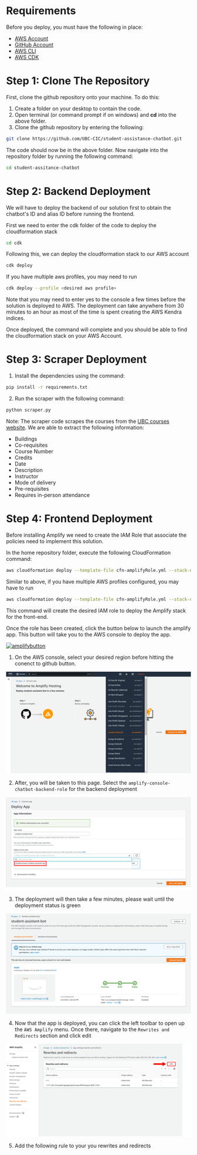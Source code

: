 # Requirements

Before you deploy, you must have the following in place:
*  [AWS Account](https://aws.amazon.com/account/) 
*  [GitHub Account](https://github.com/) 
*  [AWS CLI](https://aws.amazon.com/cli/) 
*  [AWS CDK](https://docs.aws.amazon.com/cdk/v2/guide/getting_started.html#getting_started_install)  


# Step 1: Clone The Repository

First, clone the github repository onto your machine. To do this:
1. Create a folder on your desktop to contain the code.
2. Open terminal (or command prompt if on windows) and **cd** into the above folder.
3. Clone the github repository by entering the following:
```bash
git clone https://github.com/UBC-CIC/student-assistance-chatbot.git
```

The code should now be in the above folder. Now navigate into the repository folder by running the following command:
```bash
cd student-assitance-chatbot
```

# Step 2: Backend Deployment
We will have to deploy the backend of our solution first to obtain the chatbot's ID and alias ID before running the frontend.

First we need to enter the cdk folder of the code to deploy the cloudformation stack

```bash
cd cdk
```

Following this, we can deploy the cloudformation stack to our AWS account
```bash
cdk deploy
```

If you have multiple aws profiles, you may need to run 
```bash
cdk deploy --profile <desired aws profile>
```
Note that you may need to enter yes to the console a few times before the solution is deployed to AWS.
The deployment can take anywhere from 30 minutes to an hour as most of the time is spent creating the AWS Kendra indices.

Once deployed, the command will complete and you should be able to find the cloudformation stack on your AWS Account.


# Step 3: Scraper Deployment
1. Install the dependencies using the command:
```bash
pip install -r requirements.txt
```
2. Run the scraper with the following command:
```bash
python scraper.py
```

Note: The scraper code scrapes the courses from the [UBC courses website](https://courses.students.ubc.ca/cs/courseschedule?pname=subjarea). We are able to extract the following information:
* Buildings
* Co-requisites
* Course Number
* Credits
* Date
* Description
* Instructor
* Mode of delivery
* Pre-requisites
* Requires in-person attendance

# Step 4: Frontend Deployment

Before installing Amplify we need to create the IAM Role that associate the policies need to implement this solution. 

In the home repository folder, execute the following CloudFormation command:

```bash
aws cloudformation deploy --template-file cfn-amplifyRole.yml --stack-name amplifyconsole-chatbot-backend-role --capabilities CAPABILITY_NAMED_IAM
```

Similar to above, if you have multiple AWS profiles configured, you may have to run
```bash
aws cloudformation deploy --template-file cfn-amplifyRole.yml --stack-name amplifyconsole-chatbot-backend-role --capabilities CAPABILITY_NAMED_IAM --profile <desired aws profile>
```

This command will create the desired IAM role to deploy the Amplify stack for the front-end.

Once the role has been created, click the button below to launch the amplify app. This button will take you to the AWS console to deploy the app.

[![amplifybutton](https://oneclick.amplifyapp.com/button.svg)](https://console.aws.amazon.com/amplify/home#/deploy?repo=https://github.com/UBC-CIC/student-assistance-chatbot/)

1. On the AWS console, select your desired region before hitting the conenct to github button.


![Region Image](./images/regionExample.png)


2. After, you will be taken to this page. Select the `amplify-console-chatbot-backend-role` for the backend deployment


![Select Role Image](./images/selectBackendRole.png)

3. The deployment will then take a few minutes, please wait until the deployment status is green


![Build Complete Image](./images/frontendBuildCompletion.png)

4. Now that the app is deployed, you can click the left toolbar to open up the `AWS Amplify` menu. Once there, navigate to the  `Rewrites and Redirects` section and click edit


![Rewrites and Redirects image](./images/rewritesAndRedirects.png)

5. Add the following rule to your you rewrites and redirects





